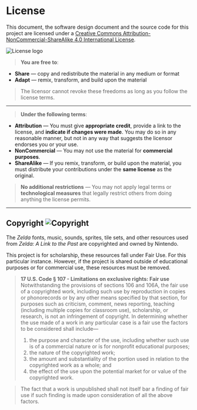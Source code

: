 License
===================
This document, the software design document and the source code for this project are licensed under a [Creative Commons Attribution-NonCommercial-ShareAlike 4.0 International License](https://creativecommons.org/licenses/by-nc-sa/4.0/legalcode). 

![License logo](https://licensebuttons.net/l/by-nc-sa/3.0/88x31.png)

> **You are free to**:
> 
 - **Share** — copy and redistribute the material in any medium or format
 - **Adapt** — remix, transform, and build upon the material

> The licensor cannot revoke these freedoms as long as you follow the license terms.

----------
> **Under the following terms**:
>
 - **Attribution** — You must give **appropriate credit**, provide a link to the license, and **indicate if changes were made**. You may do so in any reasonable manner, but not in any way that suggests the licensor endorses you or your use.
 - **NonCommercial** — You may not use the material for **commercial purposes**.
 - **ShareAlike** — If you remix, transform, or build upon the material, you must distribute your contributions under the **same license** as the original.
 
> **No additional restrictions** — You may not apply legal terms or **technological measures** that legally restrict others from doing anything the license permits.

----------

Copyright ![Copyright](http://www.copyrightauthority.com/copyright-symbol/Copyright-Symbol-images/Copyright_symbol_9.gif)
-------------
The *Zelda* fonts, music, sounds, sprites, tile sets, and other resources used from *Zelda: A Link to the Past* are copyrighted and owned by Nintendo.

This project is for scholarship, these resources fall under Fair Use.  For this particular instance.  However, if the project is shared outside of educational purposes or for commercial use, these resources must be removed.

> **17 U.S. Code § 107 - Limitations on exclusive rights: Fair use**
Notwithstanding the provisions of sections 106 and 106A, the fair use of a copyrighted work, including such use by reproduction in copies or phonorecords or by any other means specified by that section, for purposes such as criticism, comment, news reporting, teaching (including multiple copies for classroom use), scholarship, or research, is not an infringement of copyright. In determining whether the use made of a work in any particular case is a fair use the factors to be considered shall include—
>
> 1.  the purpose and character of the use, including whether such use is of a commercial nature or is for nonprofit educational purposes; 
> 2. the nature of the copyrighted work; 
> 3. the amount and substantiality of the portion used in relation to the copyrighted work as a whole; and 
> 4.  the effect of the use upon the potential market for or value of the copyrighted work. 

>The fact that a work is unpublished shall not itself bar a finding of fair use if such finding is made upon consideration of all the above factors.